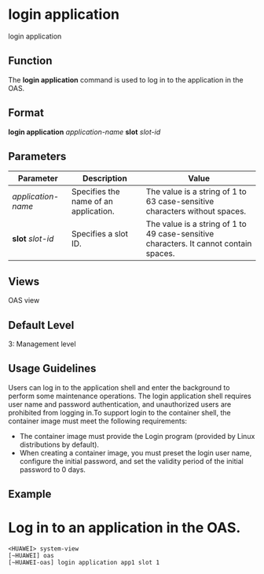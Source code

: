 login application
=================

login application

Function
--------



The **login application** command is used to log in to the application in the OAS.




Format
------

**login application** *application-name* **slot** *slot-id*


Parameters
----------

| Parameter | Description | Value |
| --- | --- | --- |
| *application-name* | Specifies the name of an application. | The value is a string of 1 to 63 case-sensitive characters without spaces. |
| **slot** *slot-id* | Specifies a slot ID. | The value is a string of 1 to 49 case-sensitive characters. It cannot contain spaces. |



Views
-----

OAS view


Default Level
-------------

3: Management level


Usage Guidelines
----------------

Users can log in to the application shell and enter the background to perform some maintenance operations. The login application shell requires user name and password authentication, and unauthorized users are prohibited from logging in.To support login to the container shell, the container image must meet the following requirements:

* The container image must provide the Login program (provided by Linux distributions by default).
* When creating a container image, you must preset the login user name, configure the initial password, and set the validity period of the initial password to 0 days.

Example
-------

# Log in to an application in the OAS.
```
<HUAWEI> system-view
[~HUAWEI] oas
[~HUAWEI-oas] login application app1 slot 1

```